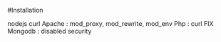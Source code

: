 #Installation

nodejs
curl
Apache : mod_proxy, mod_rewrite, mod_env
Php : curl
FIX Mongodb : disabled security
